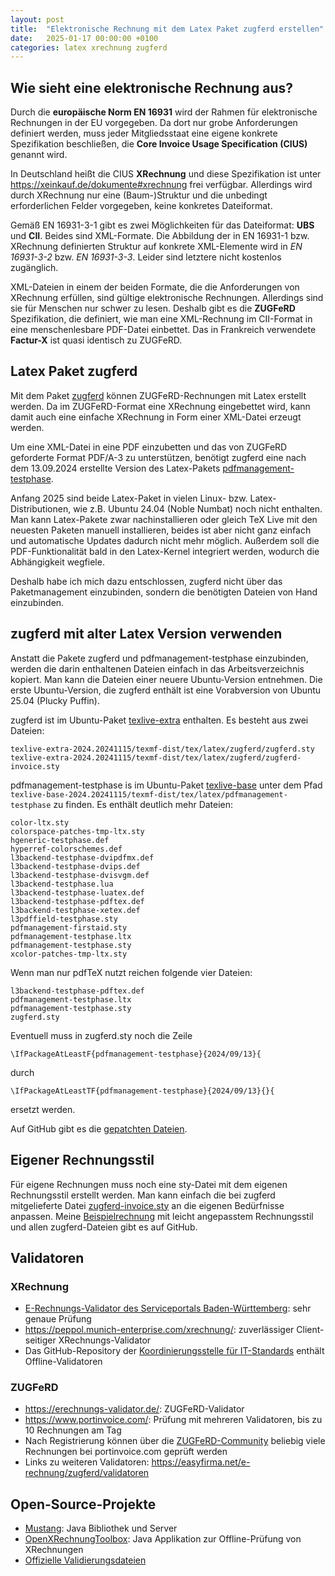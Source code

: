 ```yaml
---
layout: post
title:  "Elektronische Rechnung mit dem Latex Paket zugferd erstellen"
date:   2025-01-17 00:00:00 +0100
categories: latex xrechnung zugferd
---
```




Wie sieht eine elektronische Rechnung aus?
------------------------------------------

Durch die **europäische Norm EN 16931** wird der Rahmen für elektronische Rechnungen
in der EU vorgegeben. Da dort nur grobe Anforderungen definiert werden, muss
jeder Mitgliedsstaat eine eigene konkrete Spezifikation beschließen, die 
**Core Invoice Usage Specification (CIUS)** genannt wird.

In Deutschland heißt die CIUS **XRechnung** und diese Spezifikation ist unter
<https://xeinkauf.de/dokumente#xrechnung> frei verfügbar. Allerdings wird durch
XRechnung nur eine (Baum-)Struktur und die unbedingt erforderlichen Felder
vorgegeben, keine konkretes Dateiformat.

Gemäß EN 16931-3-1 gibt es zwei Möglichkeiten für das Dateiformat: **UBS** und 
**CII**. Beides sind XML-Formate. Die Abbildung der in EN 16931-1 bzw. XRechnung
definierten Struktur auf konkrete XML-Elemente wird in *EN 16931-3-2* bzw.
*EN 16931-3-3*. Leider sind letztere nicht kostenlos zugänglich.

XML-Dateien in einem der beiden Formate, die die Anforderungen von XRechnung
erfüllen, sind gültige elektronische Rechnungen. Allerdings sind sie für
Menschen nur schwer zu lesen. Deshalb gibt es die **ZUGFeRD** Spezifikation,
die definiert, wie man eine XML-Rechnung im CII-Format in eine menschenlesbare
PDF-Datei einbettet. Das in Frankreich verwendete **Factur-X** ist quasi
identisch zu ZUGFeRD.



Latex Paket zugferd
-------------------

Mit dem Paket [zugferd](https://ctan.org/pkg/zugferd) können ZUGFeRD-Rechnungen
mit Latex erstellt werden. Da im ZUGFeRD-Format eine XRechnung eingebettet wird,
kann damit auch eine einfache XRechnung in Form einer XML-Datei erzeugt werden.

Um eine XML-Datei in eine PDF einzubetten und das von ZUGFeRD geforderte Format
PDF/A-3 zu unterstützen, benötigt zugferd eine nach dem 13.09.2024 erstellte
Version des Latex-Pakets
[pdfmanagement-testphase](https://ctan.org/pkg/pdfmanagement-testphase).

Anfang 2025 sind beide Latex-Paket in vielen Linux- bzw. Latex-Distributionen,
wie z.B. Ubuntu 24.04 (Noble Numbat) noch nicht enthalten. Man kann Latex-Pakete
zwar nachinstallieren oder gleich TeX Live mit den neuesten Paketen manuell
installieren, beides ist aber nicht ganz einfach und automatische Updates
dadurch nicht mehr möglich. Außerdem soll die PDF-Funktionalität bald in den
Latex-Kernel integriert werden, wodurch die Abhängigkeit wegfiele.

Deshalb habe ich mich dazu entschlossen, zugferd nicht über das Paketmanagement
einzubinden, sondern die benötigten Dateien von Hand einzubinden.



zugferd mit alter Latex Version verwenden
-----------------------------------------

Anstatt die Pakete zugferd und pdfmanagement-testphase einzubinden, werden die
darin enthaltenen Dateien einfach in das Arbeitsverzeichnis kopiert. Man kann
die Dateien einer neuere Ubuntu-Version entnehmen. Die erste Ubuntu-Version,
die zugferd enthält ist eine Vorabversion von Ubuntu 25.04 (Plucky Puffin).

zugferd ist im Ubuntu-Paket
[texlive-extra](https://packages.ubuntu.com/plucky/texlive-latex-extra)
enthalten. Es besteht aus zwei Dateien:

    texlive-extra-2024.20241115/texmf-dist/tex/latex/zugferd/zugferd.sty
    texlive-extra-2024.20241115/texmf-dist/tex/latex/zugferd/zugferd-invoice.sty

pdfmanagement-testphase is im Ubuntu-Paket
[texlive-base](https://packages.ubuntu.com/plucky/texlive-base)
unter dem Pfad
`texlive-base-2024.20241115/texmf-dist/tex/latex/pdfmanagement-testphase`
zu finden. Es enthält deutlich mehr Dateien:

    color-ltx.sty
    colorspace-patches-tmp-ltx.sty
    hgeneric-testphase.def
    hyperref-colorschemes.def
    l3backend-testphase-dvipdfmx.def
    l3backend-testphase-dvips.def
    l3backend-testphase-dvisvgm.def
    l3backend-testphase.lua
    l3backend-testphase-luatex.def
    l3backend-testphase-pdftex.def
    l3backend-testphase-xetex.def
    l3pdffield-testphase.sty
    pdfmanagement-firstaid.sty
    pdfmanagement-testphase.ltx
    pdfmanagement-testphase.sty
    xcolor-patches-tmp-ltx.sty

Wenn man nur pdfTeX nutzt reichen folgende vier Dateien:

    l3backend-testphase-pdftex.def
    pdfmanagement-testphase.ltx
    pdfmanagement-testphase.sty
    zugferd.sty

Eventuell muss in zugferd.sty noch die Zeile

    \IfPackageAtLeastF{pdfmanagement-testphase}{2024/09/13}{

durch

    \IfPackageAtLeastTF{pdfmanagement-testphase}{2024/09/13}{}{

ersetzt werden.

Auf GitHub gibt es die
[gepatchten Dateien](https://github.com/bobbl/sammelsurium/tree/master/zugferd-latex).



Eigener Rechnungsstil
---------------------

Für eigene Rechnungen muss noch eine sty-Datei mit dem eigenen Rechnungsstil erstellt
werden. Man kann einfach die bei zugferd mitgelieferte Datei
[zugferd-invoice.sty](https://raw.githubusercontent.com/TeXhackse/LaTeX-ZUGFeRD/refs/heads/main/zugferd-invoice.sty)
an die eigenen Bedürfnisse anpassen. Meine
[Beispielrechnung](https://github.com/bobbl/sammelsurium/tree/master/zugferd-latex)
mit leicht angepasstem Rechnungsstil und allen zugferd-Dateien gibt es auf GitHub.



Validatoren
-----------

### XRechnung

  * [E-Rechnungs-Validator des Serviceportals Baden-Württemberg](https://erechnungsvalidator.service-bw.de/):
    sehr genaue Prüfung
  * <https://peppol.munich-enterprise.com/xrechnung/>: zuverlässiger Client-seitiger XRechnungs-Validator
  * Das GitHub-Repository der [Koordinierungsstelle für IT-Standards](https://github.com/itplr-kosit)
    enthält Offline-Validatoren

### ZUGFeRD

  * <https://erechnungs-validator.de/>: ZUGFeRD-Validator
  * <https://www.portinvoice.com/>: Prüfung mit mehreren Validatoren, bis zu 10 Rechnungen am Tag
  * Nach Registrierung können über die [ZUGFeRD-Community](https://www.zugferd-community.net/)
    beliebig viele Rechnungen bei portinvoice.com geprüft werden
  * Links zu weiteren Validatoren: <https://easyfirma.net/e-rechnung/zugferd/validatoren>



Open-Source-Projekte
--------------------

  * [Mustang](https://github.com/ZUGFeRD/mustangproject/): Java Bibliothek und Server
  * [OpenXRechnungToolbox](https://jcthiele.github.io/OpenXRechnungToolbox/):
    Java Applikation zur Offline-Prüfung von XRechnungen
  * [Offizielle Validierungsdateien](https://github.com/ConnectingEurope/eInvoicing-EN16931)
